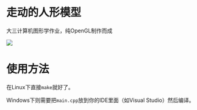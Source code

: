 # 走动的人形模型

大三计算机图形学作业，纯OpenGL制作而成

![](https://github.com/downloads/zonyitoo/HumanWalking/opengl_scrot.png)

# 使用方法

在Linux下直接`make`就好了。

Windows下则需要把`main.cpp`放到你的IDE里面（如Visual Studio）然后编译。
